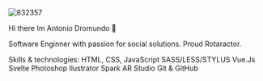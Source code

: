 
![832357](https://user-images.githubusercontent.com/72485462/117160532-cbb82d00-ad86-11eb-97ea-6e2d1393c874.jpeg)



Hi there Im Antonio Dromundo 👋

Software Enginner with passion for social solutions.
Proud Rotaractor.


Skills & technologies:
 HTML, CSS, JavaScript 
 SASS/LESS/STYLUS
 Vue.Js
 Svelte
 Photoshop
 Ilustrator
 Spark AR Studio
 Git & GitHub
